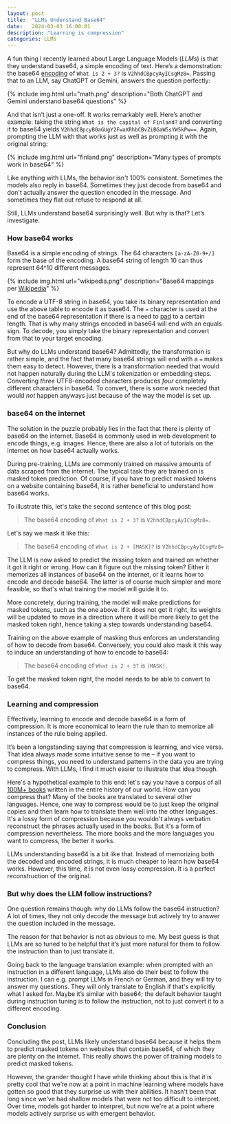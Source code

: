 ```yaml
---
layout: post
title:  "LLMs Understand Base64"
date:   2024-03-03 16:00:01
description: "Learning is compression"
categories: LLMs
---
```


A fun thing I recently learned about Large Language Models (*LLMs*) is that they understand base64, a simple encoding of text. Here’s a demonstration: the base64 [encoding](https://www.base64encode.org/)  of `What is 2 + 3?` is `V2hhdCBpcyAyICsgMz8=`. Passing that to an LLM, say ChatGPT or Gemini, answers the question perfectly:

{% include img.html url="math.png" description="Both ChatGPT and Gemini understand base64 questions" %}

And that isn’t just a one-off. It works remarkably well. Here’s another example: taking the string `What is the capital of Finland?` and converting it to base64 yields `V2hhdCBpcyB0aGUgY2FwaXRhbCBvZiBGaW5sYW5kPw==`. Again, prompting the LLM with that works just as well as prompting it with the original string:

{% include img.html url="finland.png" description="Many types of prompts work in base64" %}

Like anything with LLMs, the behavior isn't 100% consistent. Sometimes the models also reply in base64. Sometimes they just decode from base64 and don't actually answer the question encoded in the message. And sometimes they flat out refuse to respond at all.

Still, LLMs understand base64 surprisingly well. But why is that? Let’s investigate.

### How base64 works

Base64 is a simple encoding of strings. The 64 characters `[a-zA-Z0-9+/]` form the base of the encoding. A base64 string of length 10 can thus represent 64^10 different messages.

{% include img.html url="wikipedia.png" description="Base64 mappings per <a href='https://en.wikipedia.org/wiki/Base64'>Wikipedia</a>" %}

To encode a UTF-8 string in base64, you take its binary representation and use the above table to encode it as base64. The `=` character is used at the end of the base64 representation if there is a need to [pad](https://stackoverflow.com/questions/6916805/why-does-a-base64-encoded-string-have-an-sign-at-the-end) to a certain length. That is why many strings encoded in base64 will end with an equals sign. To decode, you simply take the binary representation and convert from that to your target encoding.

But why do LLMs understand base64? Admittedly, the transformation is rather simple, and the fact that many base64 strings will end with a `=` makes them easy to detect. However, there is a transformation needed that would not happen naturally during the LLM's tokenization or embedding steps. Converting *three* UTF8-encoded characters produces *four* completely different characters in base64. To convert, there is some work needed that would *not* happen anyways just because of the way the model is set up.

### base64 on the internet

The solution in the puzzle probably lies in the fact that there is plenty of base64 on the internet. Base64 is commonly used in web development to encode things, e.g. images. Hence, there are also a lot of tutorials on the internet on how base64 actually works.

During pre-training, LLMs are commonly trained on massive amounts of data scraped from the internet. The typical task they are trained on is masked token prediction. Of course, if you have to predict masked tokens on a website containing base64, it is rather beneficial to understand how base64 works.

To illustrate this, let's take the second sentence of this blog post:
> The base64 encoding of `What is 2 + 3?` is `V2hhdCBpcyAyICsgMz8=`.

Let's say we mask it like this:
> The base64 encoding of `What is 2 + [MASK]?` is `V2hhdCBpcyAyICsgMz8=`

The LLM is now asked to predict the missing token and trained on whether it got it right or wrong. How can it figure out the missing token? Either it memorizes all instances of base64 on the internet, or it learns how to encode and decode base64. The latter is of course much simpler and more feasible, so that's what training the model will guide it to.

More concretely, during training, the model will make predictions for masked tokens, such as the one above. If it does not get it right, its weights will be updated to move in a direction where it will be more likely to get the masked token right, hence taking a step towards understanding base64.

Training on the above example of masking thus enforces an understanding of how to decode from base64. Conversely, you could also mask it this way to induce an understanding of how to encode to base64:
> The base64 encoding of `What is 2 + 3?` is `[MASK]`.

To get the masked token right, the model needs to be able to convert to base64.

### Learning and compression

Effectively, learning to encode and decode base64 is a form of compression. It is more economical to learn the rule than to memorize all instances of the rule being applied.

It’s been a longstanding saying that compression is learning, and vice versa. That idea always made some intuitive sense to me – if you want to compress things, you need to understand patterns in the data you are trying to compress. With LLMs, I find it much easier to illustrate that idea though.

Here's a hypothetical example to this end: let's say you have a corpus of all [100M+ books](https://www.theatlantic.com/technology/archive/2010/08/google-there-are-exactly-129-864-880-books-in-the-world/61024/) written in the entire history of our world. How can you compress that? Many of the books are translated to several other languages. Hence, one way to compress would be to just keep the original copies and then learn how to translate them well into the other languages. It's a lossy form of compression because you wouldn't always verbatim reconstruct the phrases actually used in the books. But it's a form of compression nevertheless. The more books and the more languages you want to compress, the better it works.

LLMs understanding base64 is a bit like that. Instead of memorizing both the decoded and encoded strings, it is much cheaper to learn how base64 works. However, this time, it is not even lossy compression. It is a perfect reconstruction of the original.

### But why does the LLM follow instructions?

One question remains though: why do LLMs follow the base64 instruction? A lot of times, they not only decode the message but actively try to answer the question included in the message.

The reason for that behavior is not as obvious to me. My best guess is that LLMs are so tuned to be helpful that it’s just more natural for them to follow the instruction than to just translate it.

Going back to the language translation example: when prompted with an instruction in a different language, LLMs also do their best to follow the instruction. I can e.g. prompt LLMs in French or German, and they will try to answer my questions. They will only translate to English if that's explicitly what I asked for. Maybe it’s similar with base64; the default behavior taught during instruction tuning is to follow the instruction, not to just convert it to a different encoding.

### Conclusion

Concluding the post, LLMs likely understand base64 because it helps them to predict masked tokens on websites that contain base64, of which they are plenty on the internet. This really shows the power of training models to predict masked tokens.

However, the grander thought I have while thinking about this is that it is pretty cool that we’re now at a point in machine learning where models have gotten so good that they surprise us with their abilities. It hasn't been that long since we've had shallow models that were not too difficult to interpret. Over time, models got harder to interpret, but now we're at a point where models actively surprise us with emergent behavior.

